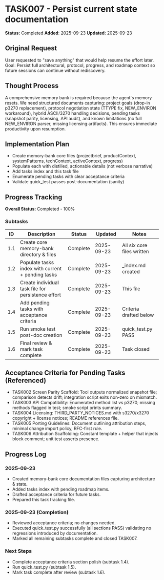 # TASK007 - Persist current state documentation

**Status:** Completed
**Added:** 2025-09-23
**Updated:** 2025-09-23

## Original Request
User requested to "save anything" that would help resume the effort later. Goal: Persist full architectural, protocol, progress, and roadmap context so future sessions can continue without rediscovery.

## Thought Process
A comprehensive memory bank is required because the agent's memory resets. We need structured documents capturing: project goals (drop-in p3270 replacement), protocol negotiation state (TTYPE fix, NEW_ENVIRON workaround), hybrid ASCII/3270 handling decisions, pending tasks (snapshot parity, licensing, API audit), and known limitations (no full NEW_ENVIRON parser, missing licensing artifacts). This ensures immediate productivity upon resumption.

## Implementation Plan
- Create memory-bank core files (projectbrief, productContext, systemPatterns, techContext, activeContext, progress)
- Populate each with distilled, actionable details (not verbose narrative)
- Add tasks index and this task file
- Enumerate pending tasks with clear acceptance criteria
- Validate quick_test passes post-documentation (sanity)

## Progress Tracking

**Overall Status:** Completed - 100%

### Subtasks
| ID | Description | Status | Updated | Notes |
|----|-------------|--------|---------|-------|
| 1.1 | Create core memory-bank directory & files | Complete | 2025-09-23 | All six core files written |
| 1.2 | Populate tasks index with current + pending tasks | Complete | 2025-09-23 | _index.md created |
| 1.3 | Create individual task file for persistence effort | Complete | 2025-09-23 | This file |
| 1.4 | Add pending tasks with acceptance criteria | Complete | 2025-09-23 | Criteria drafted below |
| 1.5 | Run smoke test post-doc creation | Complete | 2025-09-23 | quick_test.py PASS |
| 1.6 | Final review & mark task complete | Complete | 2025-09-23 | Task closed |

## Acceptance Criteria for Pending Tasks (Referenced)
- TASK002 Screen Parity Scaffold: Tool outputs normalized snapshot file; comparison detects drift; integration script exits non-zero on mismatch.
- TASK003 API Compatibility: Enumerated method list vs p3270; missing methods flagged in test; smoke script prints summary.
- TASK004 Licensing: THIRD_PARTY_NOTICES.md with s3270/x3270 copyright + license notices; README references file.
- TASK005 Porting Guidelines: Document outlining attribution steps, minimal change import policy, RFC-first rule.
- TASK006 Attribution Scaffolding: Constant template + helper that injects block comment; unit test asserts presence.

## Progress Log
### 2025-09-23
- Created memory-bank core documentation files capturing architecture & state.
- Added tasks index with pending roadmap items.
- Drafted acceptance criteria for future tasks.
- Prepared this task tracking file.

### 2025-09-23 (Completion)
- Reviewed acceptance criteria; no changes needed.
- Executed quick_test.py successfully (all sections PASS) validating no regressions introduced by documentation.
- Marked all remaining subtasks complete and closed TASK007.

### Next Steps
- Complete acceptance criteria section polish (subtask 1.4).
- Run quick_test.py (subtask 1.5).
- Mark task complete after review (subtask 1.6).

